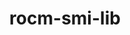 ---
title: "rocm-smi-lib"
layout: cache
categories: [package, develop]
meta: {"compilers": ["gcc@11.4.0", "gcc@13.2.0"], "num_specs": 9, "num_specs_by_stack": {"e4s": 5, "ml-linux-x86_64-rocm": 4, "root": 9}, "oss": ["ubuntu22.04", "ubuntu24.04"], "platforms": ["linux"], "stacks": ["e4s", "ml-linux-x86_64-rocm", "root"], "targets": ["x86_64_v3"], "versions": ["6.1.2", "6.3.3"]}
spec_details: [{"compiler": "gcc@11.4.0", "hash": "2454gr3iakubdrqtrkyv25zis6qncigk", "os": "ubuntu22.04", "platform": "linux", "size": "-", "stacks": ["e4s", "root"], "target": "x86_64_v3", "variants": ["~asan", "build_system=cmake", "build_type=Release", "generator=make", "~ipo", "patches:=62be726", "+shared"], "versions": ["6.3.3"]}, {"compiler": "gcc@13.2.0", "hash": "2hb6rp4bw5uawpvsmyjhsh3bfvkjoryx", "os": "ubuntu24.04", "platform": "linux", "size": "-", "stacks": ["ml-linux-x86_64-rocm", "root"], "target": "x86_64_v3", "variants": ["~asan", "build_system=cmake", "build_type=Release", "generator=make", "~ipo", "patches:=62be726", "+shared"], "versions": ["6.1.2"]}, {"compiler": "gcc@11.4.0", "hash": "5o76bsyymzke7tcnuq7obom7msbrywgi", "os": "ubuntu22.04", "platform": "linux", "size": "-", "stacks": ["e4s", "root"], "target": "x86_64_v3", "variants": ["~asan", "build_system=cmake", "build_type=Release", "generator=make", "~ipo", "patches:=62be726", "+shared"], "versions": ["6.3.3"]}, {"compiler": "gcc@11.4.0", "hash": "jewr7s7xsvtl4zbnocspesl6direfkb7", "os": "ubuntu22.04", "platform": "linux", "size": "-", "stacks": ["e4s", "root"], "target": "x86_64_v3", "variants": ["~asan", "build_system=cmake", "build_type=Release", "generator=make", "~ipo", "patches:=62be726", "+shared"], "versions": ["6.3.3"]}, {"compiler": "gcc@13.2.0", "hash": "q6hl3yyibnhw7ha6ple25tkxofcqvztv", "os": "ubuntu24.04", "platform": "linux", "size": "-", "stacks": ["ml-linux-x86_64-rocm", "root"], "target": "x86_64_v3", "variants": ["~asan", "build_system=cmake", "build_type=Release", "generator=make", "~ipo", "patches:=62be726", "+shared"], "versions": ["6.1.2"]}, {"compiler": "gcc@11.4.0", "hash": "tldnt7gdvs7wg6j4a45q4c5mw7ew5zsf", "os": "ubuntu22.04", "platform": "linux", "size": "-", "stacks": ["e4s", "root"], "target": "x86_64_v3", "variants": ["~asan", "build_system=cmake", "build_type=Release", "generator=make", "~ipo", "patches:=62be726", "+shared"], "versions": ["6.3.3"]}, {"compiler": "gcc@11.4.0", "hash": "tslrnyd4jgxrrisjgt6brhhrr5xuphvc", "os": "ubuntu22.04", "platform": "linux", "size": "-", "stacks": ["e4s", "root"], "target": "x86_64_v3", "variants": ["~asan", "build_system=cmake", "build_type=Release", "generator=make", "~ipo", "patches:=62be726", "+shared"], "versions": ["6.3.3"]}, {"compiler": "gcc@13.2.0", "hash": "valxx6rpox6rvnw2vxqnylifjxunvcoa", "os": "ubuntu24.04", "platform": "linux", "size": "-", "stacks": ["ml-linux-x86_64-rocm", "root"], "target": "x86_64_v3", "variants": ["~asan", "build_system=cmake", "build_type=Release", "generator=make", "~ipo", "patches:=62be726", "+shared"], "versions": ["6.1.2"]}, {"compiler": "gcc@13.2.0", "hash": "yt5a7oes2xt3kkwc43fewc3quh4gcznd", "os": "ubuntu24.04", "platform": "linux", "size": "-", "stacks": ["ml-linux-x86_64-rocm", "root"], "target": "x86_64_v3", "variants": ["~asan", "build_system=cmake", "build_type=Release", "generator=make", "~ipo", "patches:=62be726", "+shared"], "versions": ["6.1.2"]}]
---